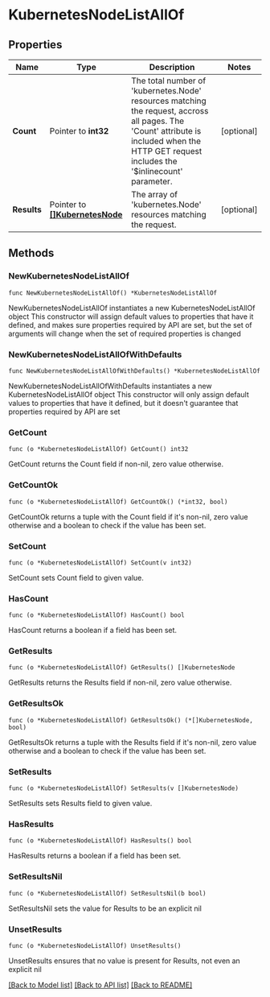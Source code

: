 # KubernetesNodeListAllOf

## Properties

Name | Type | Description | Notes
------------ | ------------- | ------------- | -------------
**Count** | Pointer to **int32** | The total number of &#39;kubernetes.Node&#39; resources matching the request, accross all pages. The &#39;Count&#39; attribute is included when the HTTP GET request includes the &#39;$inlinecount&#39; parameter. | [optional] 
**Results** | Pointer to [**[]KubernetesNode**](kubernetes.Node.md) | The array of &#39;kubernetes.Node&#39; resources matching the request. | [optional] 

## Methods

### NewKubernetesNodeListAllOf

`func NewKubernetesNodeListAllOf() *KubernetesNodeListAllOf`

NewKubernetesNodeListAllOf instantiates a new KubernetesNodeListAllOf object
This constructor will assign default values to properties that have it defined,
and makes sure properties required by API are set, but the set of arguments
will change when the set of required properties is changed

### NewKubernetesNodeListAllOfWithDefaults

`func NewKubernetesNodeListAllOfWithDefaults() *KubernetesNodeListAllOf`

NewKubernetesNodeListAllOfWithDefaults instantiates a new KubernetesNodeListAllOf object
This constructor will only assign default values to properties that have it defined,
but it doesn't guarantee that properties required by API are set

### GetCount

`func (o *KubernetesNodeListAllOf) GetCount() int32`

GetCount returns the Count field if non-nil, zero value otherwise.

### GetCountOk

`func (o *KubernetesNodeListAllOf) GetCountOk() (*int32, bool)`

GetCountOk returns a tuple with the Count field if it's non-nil, zero value otherwise
and a boolean to check if the value has been set.

### SetCount

`func (o *KubernetesNodeListAllOf) SetCount(v int32)`

SetCount sets Count field to given value.

### HasCount

`func (o *KubernetesNodeListAllOf) HasCount() bool`

HasCount returns a boolean if a field has been set.

### GetResults

`func (o *KubernetesNodeListAllOf) GetResults() []KubernetesNode`

GetResults returns the Results field if non-nil, zero value otherwise.

### GetResultsOk

`func (o *KubernetesNodeListAllOf) GetResultsOk() (*[]KubernetesNode, bool)`

GetResultsOk returns a tuple with the Results field if it's non-nil, zero value otherwise
and a boolean to check if the value has been set.

### SetResults

`func (o *KubernetesNodeListAllOf) SetResults(v []KubernetesNode)`

SetResults sets Results field to given value.

### HasResults

`func (o *KubernetesNodeListAllOf) HasResults() bool`

HasResults returns a boolean if a field has been set.

### SetResultsNil

`func (o *KubernetesNodeListAllOf) SetResultsNil(b bool)`

 SetResultsNil sets the value for Results to be an explicit nil

### UnsetResults
`func (o *KubernetesNodeListAllOf) UnsetResults()`

UnsetResults ensures that no value is present for Results, not even an explicit nil

[[Back to Model list]](../README.md#documentation-for-models) [[Back to API list]](../README.md#documentation-for-api-endpoints) [[Back to README]](../README.md)


